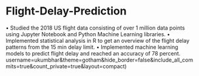 # Flight-Delay-Prediction
•	Studied the 2018 US flight data consisting of over 1 million data points using Jupyter Notebook and Python Machine Learning libraries.
•	Implemented statistical analysis in R to get an overview of the flight delay patterns from the 15 min delay limit.
•	Implemented machine learning models to predict flight delay and reached an accuracy of 78 percent.
username=ukumbhar&theme=gotham&hide_border=false&include_all_commits=true&count_private=true&layout=compact)
